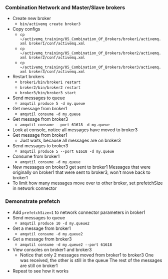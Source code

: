 ### Combination Network and Master/Slave brokers
  * Create new broker
    * `bin/activemq create broker3`
  * Copy configs
    * `cp ~/activemq_training/05_Combination_Of_Brokers/broker1/activemq.xml broker1/conf/activemq.xml`
    * `cp ~/activemq_training/05_Combination_Of_Brokers/broker2/activemq.xml broker2/conf/activemq.xml`
    * `cp ~/activemq_training/05_Combination_Of_Brokers/broker3/activemq.xml broker3/conf/activemq.xml`
  * Restart brokers
    * `broker1/bin/broker1 restart`
    * `broker2/bin/broker2 restart`
    * `broker3/bin/broker3 start`
  * Send messages to queue
    * `amqutil produce 5 -d my.queue`
  * Get message from broker1
    * `amqutil consume -d my.queue`
  * Get message from broker3
    * `amqutil consume --port 61618 -d my.queue`
  * Look at console, notice all messages have moved to broker3
  * Get message from broker1
    * Just waits, because all messages are on broker3
  * Send messages to broker3
    * `amqutil produce 5 --port 61618 -d my.queue`
  * Consume from broker1
    * `amqutil consume -d my.queue`
  * New messages on broker3 get sent to broker1
    Messages that were originally on broker1 that were sent to broker3, won't move back to broker1
  * To limit how many messages move over to other broker, set prefetchSize in network connector

### Demonstrate prefetch
  * Add `prefetchSize=1` to network connector parameters in broker1
  * Send messages to queue
    * `amqutil produce 10 -d my.queue2`
  * Get a message from broker1
    * `amqutil consume -d my.queue2`
  * Get a message from broker3
    * `amqutil consume -d my.queue2 --port 61618`
  * View consoles on broker1 and broker3
    * Notice that only 2 messages moved from broker1 to broker3
    One was received, the other is still in the queue
    The rest of the messages are still on broker1
  * Repeat to see how it works
